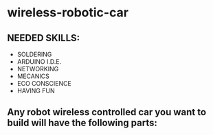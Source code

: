# wireless-robotic-car

## NEEDED SKILLS:

- SOLDERING
- ARDUINO I.D.E.
- NETWORKING
- MECANICS
- ECO CONSCIENCE
- HAVING FUN

## Any robot wireless controlled car you want to build will have the following parts:
